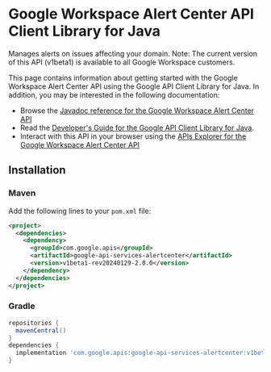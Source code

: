 # Google Workspace Alert Center API Client Library for Java

Manages alerts on issues affecting your domain. Note: The current version of this API (v1beta1) is available to all Google Workspace customers. 

This page contains information about getting started with the Google Workspace Alert Center API
using the Google API Client Library for Java. In addition, you may be interested
in the following documentation:

* Browse the [Javadoc reference for the Google Workspace Alert Center API][javadoc]
* Read the [Developer's Guide for the Google API Client Library for Java][google-api-client].
* Interact with this API in your browser using the [APIs Explorer for the Google Workspace Alert Center API][api-explorer]

## Installation

### Maven

Add the following lines to your `pom.xml` file:

```xml
<project>
  <dependencies>
    <dependency>
      <groupId>com.google.apis</groupId>
      <artifactId>google-api-services-alertcenter</artifactId>
      <version>v1beta1-rev20240129-2.0.0</version>
    </dependency>
  </dependencies>
</project>
```

### Gradle

```gradle
repositories {
  mavenCentral()
}
dependencies {
  implementation 'com.google.apis:google-api-services-alertcenter:v1beta1-rev20240129-2.0.0'
}
```

[javadoc]: https://googleapis.dev/java/google-api-services-alertcenter/latest/index.html
[google-api-client]: https://github.com/googleapis/google-api-java-client/
[api-explorer]: https://developers.google.com/apis-explorer/#p/alertcenter/v1/
